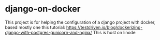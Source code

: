 # django-on-docker
This project is for helping the configuration of a django project with docker, based mostly one this tutorial:
https://testdriven.io/blog/dockerizing-django-with-postgres-gunicorn-and-nginx/
This is host on linode
